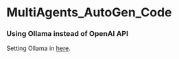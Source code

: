 # MultiAgents_AutoGen_Code

### Using Ollama instead of OpenAI API 

Setting Ollama in [here](https://github.com/ollama/ollama?tab=readme-ov-file). 

### 
